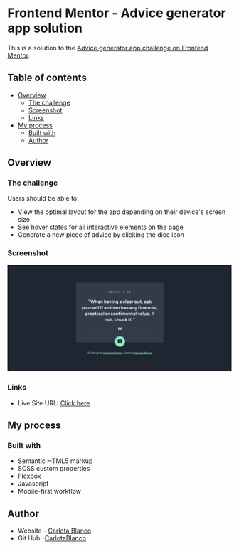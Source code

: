 # Frontend Mentor - Advice generator app solution

This is a solution to the [Advice generator app challenge on Frontend Mentor](https://www.frontendmentor.io/challenges/advice-generator-app-QdUG-13db).

## Table of contents

- [Overview](#overview)
  - [The challenge](#the-challenge)
  - [Screenshot](#screenshot)
  - [Links](#links)
- [My process](#my-process)
  - [Built with](#built-with)
  - [Author](#author)

## Overview

### The challenge

Users should be able to:

- View the optimal layout for the app depending on their device's screen size
- See hover states for all interactive elements on the page
- Generate a new piece of advice by clicking the dice icon

### Screenshot

![](./src/images/Solution.png)

### Links

- Live Site URL: [Click here](https://your-live-site-url.com)

## My process

### Built with

- Semantic HTML5 markup
- SCSS custom properties
- Flexbox
- Javascript
- Mobile-first workflow

## Author

- Website - [Carlota Blanco](https://carlotablanco.es/)
- Git Hub -[CarlotaBlanco](https://github.com/CarlotaBlanco)
